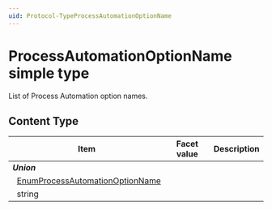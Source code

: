 ```yaml
---
uid: Protocol-TypeProcessAutomationOptionName
---
```


# ProcessAutomationOptionName simple type

List of Process Automation option names.

## Content Type

|Item|Facet value|Description|
|--- |--- |--- |
|***Union***|||
|&nbsp;&nbsp;[EnumProcessAutomationOptionName](xref:Protocol-EnumProcessAutomationOptionName)|||
|&nbsp;&nbsp;string|||
